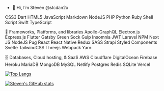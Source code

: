 
<!---
stcdan2x/stcdan2x is a ✨ special ✨ repository because its `README.md` (this file) appears on your GitHub profile.
You can click the Preview link to take a look at your changes.
--->


- 👋 Hi, I’m Steven @stcdan2x

CSS3 Dart HTML5 JavaScript Markdown NodeJS PHP Python Ruby Shell Script Swift TypeScript

🧰 Frameworks, Platforms, and libraries
Apollo-GraphQL Electron.js Express.js Flutter Gatsby Green Sock Gulp Insomnia JWT Laravel NPM Next JS NodeJS Pug React React Native Redux SASS Strapi Styled Components Svelte TailwindCSS Threejs Webpack Yarn

🗄️ Databases, Cloud hosting, & SaaS
AWS Cloudflare DigitalOcean Firebase Heroku MariaDB MongoDB MySQL Netlify Postgres Redis SQLite Vercel


[![Top Langs](https://github-readme-stats.vercel.app/api/top-langs/?username=anuraghazra&langs_count=10&layout=compact&theme=vision-friendly-dark)](https://github.com/stcdan2x)

[![Steven's GitHub stats](https://github-readme-stats.vercel.app/api?username=stcdan2x&hide=contribs,stars,issues&count_private=true&show_icons=true&theme=great-gatsby)](https://github.com/stcdan2x)


